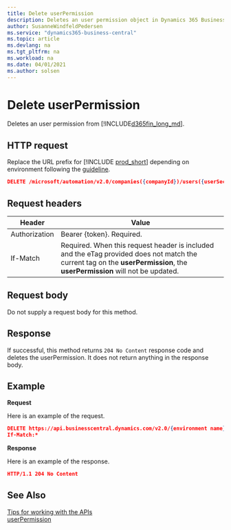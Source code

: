 ```yaml
---
title: Delete userPermission
description: Deletes an user permission object in Dynamics 365 Business Central.
author: SusanneWindfeldPedersen
ms.service: "dynamics365-business-central"
ms.topic: article
ms.devlang: na
ms.tgt_pltfrm: na
ms.workload: na
ms.date: 04/01/2021
ms.author: solsen
---
```


<!-- NOTE: This article is an auto-generated stub from the metadata file. -->
<!-- The sections marked with an EDIT_IS_REQUIRED require manual editing. -->
# Delete userPermission

Deletes an user permission from [!INCLUDE[d365fin_long_md](../../includes/d365fin_long_md.md)].

## HTTP request

Replace the URL prefix for [!INCLUDE [prod_short](../../includes/prod_short.md)] depending on environment following the [guideline](/dynamics365/dynamics-nav/api-reference/v2.0/enabling-apis-for-dynamics-nav).

<!-- START>EDIT_IS_REQUIRED. There URL for accessing the endpoint might be different or there might be more than one -->
```json
DELETE /microsoft/automation/v2.0/companies({companyId})/users({userSecurityId})/userPermissions({userPermissionId})

```
<!-- END>EDIT_IS_REQUIRED -->
## Request headers

|Header|Value|
|------|-----|
|Authorization  |Bearer {token}. Required. |
|If-Match       |Required. When this request header is included and the eTag provided does not match the current tag on the **userPermission**, the **userPermission** will not be updated. |


## Request body

Do not supply a request body for this method.

## Response

If successful, this method returns ```204 No Content``` response code and deletes the userPermission. It does not return anything in the response body.

## Example

**Request**

Here is an example of the request.
```json
DELETE https://api.businesscentral.dynamics.com/v2.0/{environment name}/api/microsoft/automation/v2.0/companies({companyId})/users({userSecurityId})/userPermissions({userPermissionId})
If-Match:*
```

**Response**

Here is an example of the response.

```json
HTTP/1.1 204 No Content
```

## See Also

[Tips for working with the APIs](../../developer/devenv-connect-apps-tips.md)  
[userPermission](../resources/dynamics_userPermission.md)